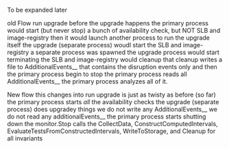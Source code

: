To be expanded later

old Flow
	run upgrade
	before the upgrade happens the primary process would start (but never stop) a bunch of availability check, but NOT SLB and image-registry
	then it would launch another process to run the upgrade itself
	the upgrade (separate process) woudl start the SLB and image-registry a separate process was spawned
	the upgrade process would start terminating
	the SLB and image-registry would cleanup
	that cleanup writes a file to AdditionalEvents__ that contains the disruption events only
	and then the primary process begin to stop
	the primary process reads all AdditionalEvents__
	the primary process analyzes all of it.
		
New flow
	this changes into
	run upgrade is just as twisty as before (so far)
	the primary process starts *all* the availability checks
	the upgrade (separate process) does upgradey things
	we do not write any AdditionalEvents__
	we do not read any additionalEvents__
	the primary process starts shutting down
	the monitor.Stop calls the CollectData, ConstructComputedIntervals, EvaluateTestsFromConstructedIntervals, WriteToStorage, and Cleanup for all invariants
	